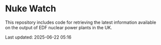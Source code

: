 # Nuke Watch

This repository includes code for retrieving the latest information available on the output of EDF nuclear power plants in the UK.

Last updated: 2025-06-22 05:16